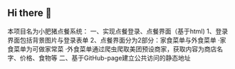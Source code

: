 ## Hi there 👋

<!--
**Lovenorth/Lovenorth** is a ✨ _special_ ✨ repository because its `README.md` (this file) appears on your GitHub profile.

Here are some ideas to get you started:

- 🔭 I’m currently working on ...
- 🌱 I’m currently learning ...
- 👯 I’m looking to collaborate on ...
- 🤔 I’m looking for help with ...
- 💬 Ask me about ...
- 📫 How to reach me: ...
- 😄 Pronouns: ...
- ⚡ Fun fact: ...
-->
本项目名为小肥猪点餐系统：
一、实现点餐登录、点餐界面（基于html)
  1、登录界面包括背景图片与登录表单
  2、点餐界面分为2部分：家食菜单与外食菜单
    ·家食菜单为可做家常菜
    ·外食菜单通过爬虫爬取美团预设商家，获取内容为商店名字、价格、食物等
二、基于GitHub-page建立公共访问的静态地址
